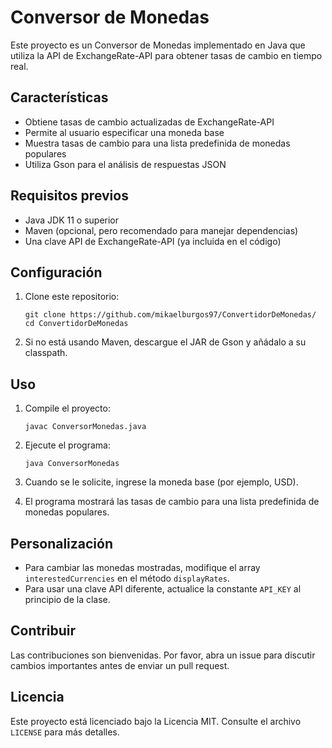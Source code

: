 # Conversor de Monedas

Este proyecto es un Conversor de Monedas implementado en Java que utiliza la API de ExchangeRate-API para obtener tasas de cambio en tiempo real.

## Características

- Obtiene tasas de cambio actualizadas de ExchangeRate-API
- Permite al usuario especificar una moneda base
- Muestra tasas de cambio para una lista predefinida de monedas populares
- Utiliza Gson para el análisis de respuestas JSON

## Requisitos previos

- Java JDK 11 o superior
- Maven (opcional, pero recomendado para manejar dependencias)
- Una clave API de ExchangeRate-API (ya incluida en el código)

## Configuración

1. Clone este repositorio:
   ```
   git clone https://github.com/mikaelburgos97/ConvertidorDeMonedas/
   cd ConvertidorDeMonedas
   ```

2. Si no está usando Maven, descargue el JAR de Gson y añádalo a su classpath.

## Uso

1. Compile el proyecto:
   ```
   javac ConversorMonedas.java
   ```

2. Ejecute el programa:
   ```
   java ConversorMonedas
   ```

3. Cuando se le solicite, ingrese la moneda base (por ejemplo, USD).

4. El programa mostrará las tasas de cambio para una lista predefinida de monedas populares.

## Personalización

- Para cambiar las monedas mostradas, modifique el array `interestedCurrencies` en el método `displayRates`.
- Para usar una clave API diferente, actualice la constante `API_KEY` al principio de la clase.

## Contribuir

Las contribuciones son bienvenidas. Por favor, abra un issue para discutir cambios importantes antes de enviar un pull request.

## Licencia

Este proyecto está licenciado bajo la Licencia MIT. Consulte el archivo `LICENSE` para más detalles.
